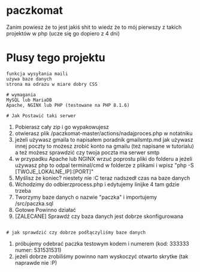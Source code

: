 # paczkomat
Zanim powiesz że to jest jakiś shit to wiedz że to mój pierwszy z takich projektów w php (ucze się go dopiero z 4 dni)

# Plusy tego projektu
```
funkcja wysyłania maili
używa baze danych
strona ma odrazu w miare dobry CSS

# wymagania
MySQL lub MariaDB
Apache, NGINX lub PHP (testowane na PHP 8.1.6) 

# Jak Postawić taki serwer
```
1. Pobierasz cały zip i go wypakowujesz
2. otwierasz plik /paczkomat-master/actions/nadajproces.php w notatniku
3. jeżeli używasz gmaila to napisałem poradnik gmailsmtp.md jak używasz innej poczty to możesz zrobić konto na gmailu (też napisane w tutorialu) a też możesz sprawdzić czy twoja poczta ma serwer smtp
4. w przypadku Apache lub NGINX wrzuć poprostu pliki do folderu a jeżeli używasz php to odpal terminal/cmd w folderze z plikami i wpisz "php -S [TWOJE_LOKALNE_IP]:[PORT]"
5. Myślisz że koniec? niestety nie :C teraz nadszedł czas na baze danych
6. Wchodzimy do odbierzprocess.php i edytujemy linijke 4 tam gdzie trzeba
7. Tworzymy baze danych o nazwie "paczka" i importujemy /src/paczka.sql
8. Gotowe Powinno działać 
9. [ZALECANE] Sprawdź czy baza danych jest dobrze skonfigurowana
```

# jak sprawdzić czy dobrze podłączyliśmy baze danych
```
1. próbujemy odebrać paczka testowym kodem i numerem (kod: 333333 numer: 531531531)
2. jeżeli dobrze zrobiliśmy powinno nam wyskoczyć otwarto skrytke (tak naprawde nie :P)
